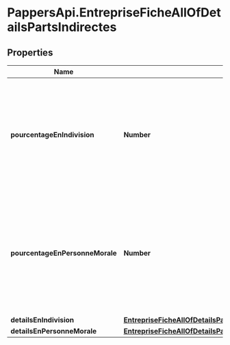 # PappersApi.EntrepriseFicheAllOfDetailsPartsIndirectes

## Properties

Name | Type | Description | Notes
------------ | ------------- | ------------- | -------------
**pourcentageEnIndivision** | **Number** | Parts détenues de façon indirecte par le biais d&#39;une indivision par le bénéficiaire effectif, en pourcentage des parts totales. | [optional] 
**pourcentageEnPersonneMorale** | **Number** | Parts détenues de façon indirecte par le biais d&#39;une personne morale par le bénéficiaire effectif, en pourcentage des parts totales. | [optional] 
**detailsEnIndivision** | [**EntrepriseFicheAllOfDetailsPartsIndirectesDetailsEnIndivision**](EntrepriseFicheAllOfDetailsPartsIndirectesDetailsEnIndivision.md) |  | [optional] 
**detailsEnPersonneMorale** | [**EntrepriseFicheAllOfDetailsPartsIndirectesDetailsEnPersonneMorale**](EntrepriseFicheAllOfDetailsPartsIndirectesDetailsEnPersonneMorale.md) |  | [optional] 



